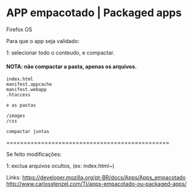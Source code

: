 APP empacotado | Packaged apps
=============
Firefox OS

Para que o app seja validado:

1: selecionar todo o conteudo, e compactar.

   <h4>NOTA: não compactar a pasta, apenas os arquivos.</h4>
   
    index.html 
    manifest.appcache
    manifest.webapp
    .htaccess
    
    e as pastas 
    
    /images    
    /css
    
    compactar juntas
    

===============================================

Se feito modificações:

1: exclua arquivos ocultos, (ex: index.html~)


Links:
https://developer.mozilla.org/pt-BR/docs/Apps/Apps_empacotado<br>
http://www.carlosstenzel.com/TI/apps-empacotado-ou-packaged-apps/
